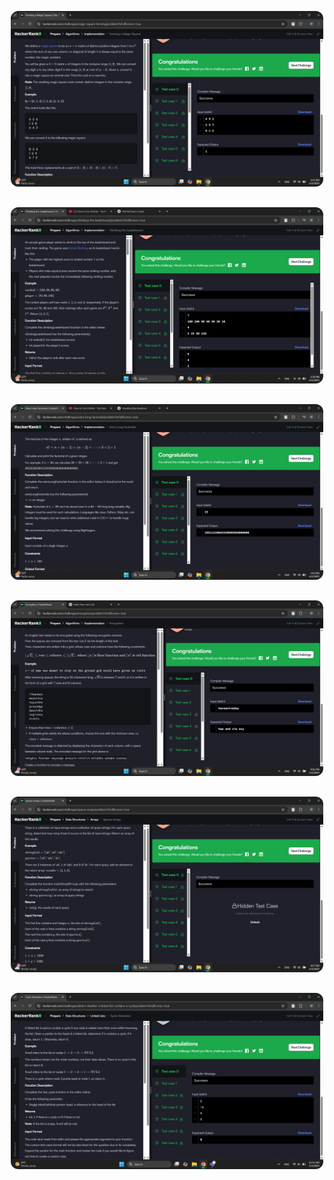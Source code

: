 <p align="center">
  <img src="/images/40 bodlogo 1.png" alt="Project Logo" style="width:500px; border-radius:12px; margin-bottom:16px;">
</p>
<p align="center">
  <img src="/images/40 bodlogo 2.png" alt="Project Logo" style="width:500px; border-radius:12px; margin-bottom:16px;">
</p>
<p align="center">
  <img src="/images/40 bodlogo 3.png" alt="Project Logo" style="width:500px; border-radius:12px; margin-bottom:16px;">
</p>
<p align="center">
  <img src="/images/40 bodlogo 4.png" alt="Project Logo" style="width:500px; border-radius:12px; margin-bottom:16px;">
</p>
<p align="center">
  <img src="/images/40 bodlogo 5.png" alt="Project Logo" style="width:500px; border-radius:12px; margin-bottom:16px;">
</p>
<p align="center">
  <img src="/images/40 bodlogo 6.png" alt="Project Logo" style="width:500px; border-radius:12px; margin-bottom:16px;">
</p>
